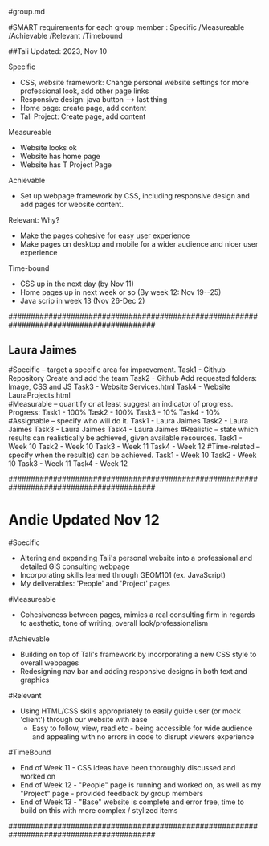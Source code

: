 #group.md

#SMART requirements for each group member
: Specific
/Measureable
/Achievable
/Relevant 
/Timebound


##Tali
Updated: 2023, Nov 10

Specific
  - CSS, website framework: Change personal website settings for more professional look, add other page links
  - Responsive design: java button --> last thing
  - Home page: create page, add content
  - Tali Project: Create page, add content

Measureable
  - Website looks ok
  - Website has home page
  - Website has T Project Page

Achievable
  - Set up webpage framework by CSS, including responsive design and add pages for website content.

Relevant: Why?
  - Make the pages cohesive for easy user experience
  - Make pages on desktop and mobile for a wider audience and nicer user experience

Time-bound
  - CSS up in the next day (by Nov 11)
  - Home pages up in next week or so (By week 12: Nov 19--25)
  - Java scrip in week 13 (Nov 26-Dec 2)

#########################################################################################

## Laura Jaimes
#Specific – target a specific area for improvement.
   Task1 - Github Repository Create and add the team
   Task2 - Github Add requested folders: Image, CSS and JS
   Task3 - Website Services.html
   Task4 - Website LauraProjects.html      
#Measurable – quantify or at least suggest an indicator of progress.
  Progress:
    Task1 - 100%
    Task2 - 100%
    Task3 - 10%
    Task4 - 10%
#Assignable – specify who will do it.
    Task1 - Laura Jaimes
    Task2 - Laura Jaimes
    Task3 - Laura Jaimes
    Task4 - Laura Jaimes
#Realistic – state which results can realistically be achieved, given available resources.
    Task1 - Week 10
    Task2 - Week 10
    Task3 - Week 11
    Task4 - Week 12
#Time-related – specify when the result(s) can be achieved.
    Task1 - Week 10
    Task2 - Week 10
    Task3 - Week 11
    Task4 - Week 12
    
#########################################################################################
# Andie Updated Nov 12 #
#Specific
- Altering and expanding Tali's personal website into a professional and detailed GIS consulting webpage
- Incorporating skills learned through GEOM101 (ex. JavaScript)
- My deliverables: 'People' and 'Project' pages

#Measureable
- Cohesiveness between pages, mimics a real consulting firm in regards to aesthetic, tone of writing, overall look/professionalism

#Achievable
- Building on top of Tali's framework by incorporating a new CSS style to overall webpages
- Redesigning nav bar and adding responsive designs in both text and graphics

#Relevant
- Using HTML/CSS skills appropriately to easily guide user (or mock 'client') through our website with ease
    - Easy to follow, view, read etc - being accessible for wide audience and appealing with no errors in code to disrupt viewers experience

#TimeBound
- End of Week 11 - CSS ideas have been thoroughly discussed and worked on
- End of Week 12 - "People" page is running and worked on, as well as my "Project" page - provided feedback by group members
- End of Week 13 - "Base" website is complete and error free, time to build on this with more complex / stylized items

#########################################################################################
